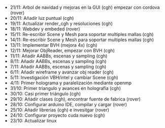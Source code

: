 - 21/11: Arbol de navidad y mejoras en la GUI (cgh) empezar con cordova (rover)
- 20/11: Añadir luz puntual (cgh)
- 19/11: Actualizar render_cgh y resoluciones (cgh) 
- 18/11: Webdev y embeded (rover)
- 15/11: Re-escribir Scene y Mesh para soportar multiples mallas (cgh)
- 14/11: Re-escribir Scene y Mesh para soportar multiples mallas (cgh)
- 13/11: Implementar BVH (mejora 4x) (cgh)
- 12/11: Mejorar ObjReader, empezar con BVH (cgh)
- 11/11: Añadir AABBs, escenas y sampling (cgh)
- 8/11: Añadir AABBs, escenas y sampling (cgh)
- 7/11: Añadir AABBs, escenas y sampling (cgh)
- 6/11: Añadir wireframe y avanzar obj reader (cgh)
- 5/11: Investigación VBH/intel y cambiar Scene (cgh)
- 4/11: Primer holograma y paralelización mediante openmp
- 31/10: Primer triangulo y avances en holografía (cgh)
- 30/10: Casi primer triángulo (cgh)
- 29/10: Añadir clases (cgh), encontrar fuente de fabrica (rover)
- 28/10: Configurar arduino IDE, compilar y cargar (rover)
- 25/10: Añadir librerias (cgh) e invesitgar (rover)
- 24/10: Configurar proyecto cuda nuevo (cgh)
- 23/10: Actualizar linux
